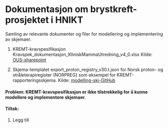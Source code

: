 # Dokumentasjon om brystkreft-prosjektet i HNIKT
Samling av relevante dokumenter og filer for modellering og implementering av skjemaer.

1. KREMT-kravspesifikasjon Kravspek_dokumentasjon_KliniskMammaUtredning_v4_0.xlsx
Kilde: [OUS-sharepoint](https://hsorhf.sharepoint.com/:x:/r/sites/OUSHF-X-Strukturertkreftjournal/Shared%20Documents/Bryst/Kravspekk%20KREMT/Kravspek_dokumentasjon_KliniskMammaUtredning_v4_0.xlsx?d=w8eabf630fd5f409a9a87a430b2250e4f&csf=1&web=1&e=dWAeeB)

2. Skjema-templatet export_proton_registry_v30.t.json for Norsk proton- og stråleterapiregister (NORPREG) som eksempel for KREMT-rapporteringsskjema.
Kilde: [modelling-skj-GitHub](https://github.com/bjornna/modelling-sjk/blob/main/local/export_proton_registry_v30.t.json)

#### Problem: KREMT-kravspesifikasjon er ikke tilstrekkelig for å kunne modellere og implementere skjemaer.

#### Tiltak:
1. Legg till 




